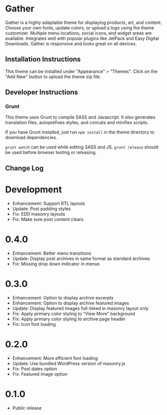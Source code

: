 # Gather

Gather is a highly adaptable theme for displaying products, art, and content.  Choose your own fonts, update colors, or upload a logo using the theme customizer.  Multiple menu locations, social icons, and widget areas are available.  Integrates well with popular plugins like JetPack and Easy Digital Downloads.  Gather is responsive and looks great on all devices.

## Installation Instructions

This theme can be installed under "Appearance" > "Themes".  Click on the "Add New" button to upload the theme zip file.

## Developer Instructions

### Grunt

This theme uses Grunt to compile SASS and Javascript.  It also generates translation files, autoprefixes styles, and concats and minifies scripts.

If you have Grunt installed, just run `npm install` in the theme directory to download dependencies.

`grunt watch` can be used while editing SASS and JS.
`grunt release` should be used before browser testing or releasing.

## Change Log

Development
===

* Enhancement: Support RTL layouts
* Update: Post padding styles
* Fix: EDD masonry layouts
* Fix: Make sure post content clears

0.4.0
===

* Enhancement: Better menu transitions
* Update: Display post archives in same format as standard archives
* Fix: Missing drop down indicator in menus

0.3.0
===

* Enhancement: Option to display archive excerpts
* Enhancement: Option to display archive featured images
* Update: Display featured images full-bleed in masonry layout only
* Fix: Apply primary color styling to "View More" background
* Fix: Apply primary color styling to archive page header
* Fix: Icon font loading

0.2.0
===

* Enhancement: More efficient font loading
* Update: Use bundled WordPress version of masonry.js
* Fix: Post dates option
* Fix: Featured image option

0.1.0
===

* Public release